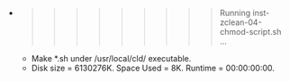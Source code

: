 * >>>>>>>>> Running inst-zclean-04-chmod-script.sh ...
  * Make *.sh under /usr/local/cld/ executable.
  * Disk size = 6130276K. Space Used = 8K. Runtime = 00:00:00:00.
